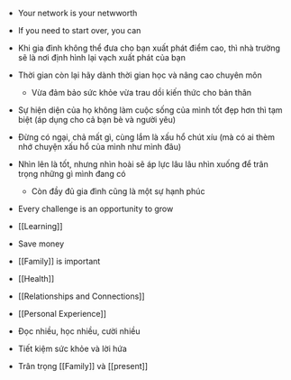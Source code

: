 - Your network is your netwworth
- If you need to start over, you can
- Khi gia đình không thể đưa cho bạn xuất phát điểm cao, thì nhà trường sẽ là nơi định hình lại vạch xuất phát của bạn
- Thời gian còn lại hãy dành thời gian học và nâng cao chuyên môn
	- Vừa đảm bảo sức khỏe vừa trau dồi kiến thức cho bản thân
- Sự hiện diện của họ không làm cuộc sống của mình tốt đẹp hơn thì tạm biệt (áp dụng cho cả bạn bè và người yêu)
- Đừng có ngại, chả mất gì, cùng lắm là xấu hổ chút xíu (mà có ai thèm nhớ chuyện xấu hổ của mình như mình đâu)
- Nhìn lên là tốt, nhưng nhìn hoài sẽ áp lực lâu lâu nhìn xuống để trân trọng những gì mình đang có
	- Còn đầy đủ gia đình cũng là một sự hạnh phúc
- Every challenge is an opportunity to grow

- [[Learning]]
- Save money
- [[Family]] is important
- [[Health]]
- [[Relationships and Connections]]
- [[Personal Experience]]

- Đọc nhiều, học nhiều, cười nhiều
- Tiết kiệm sức khỏe và lời hứa
- Trân trọng [[Family]] và [[present]]